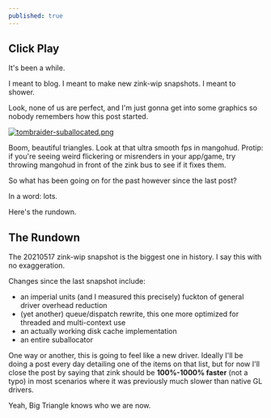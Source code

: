 ```yaml
---
published: true
---
```

## Click Play

It's been a while.

I meant to blog. I meant to make new zink-wip snapshots. I meant to shower.

Look, none of us are perfect, and I'm just gonna get into some graphics so nobody remembers how this post started.

[![tombraider-suballocated.png]({{site.url}}/assets/tombraider-suballocated.png)]({{site.url}}/assets/tombraider-suballocated.png)

Boom, beautiful triangles. Look at that ultra smooth fps in mangohud. Protip: if you're seeing weird flickering or misrenders in your app/game, try throwing mangohud in front of the zink bus to see if it fixes them.

So what has been going on for the past however since the last post?

In a word: lots.

Here's the rundown.

## The Rundown
The 20210517 zink-wip snapshot is the biggest one in history. I say this with no exaggeration.

Changes since the last snapshot include:
* an imperial units (and I measured this precisely) fuckton of general driver overhead reduction
* (yet another) queue/dispatch rewrite, this one more optimized for threaded and multi-context use
* an actually working disk cache implementation
* an entire suballocator

One way or another, this is going to feel like a new driver. Ideally I'll be doing a post every day detailing one of the items on that list, but for now I'll close the post by saying that zink should be **100%-1000% faster** (not a typo) in most scenarios where it was previously much slower than native GL drivers.

Yeah, Big Triangle knows who we are now.
